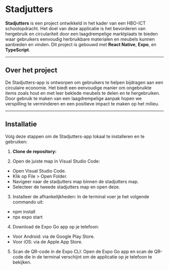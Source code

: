 # Stadjutters

**Stadjutters** is een project ontwikkeld in het kader van een HBO-ICT schoolopdracht. Het doel van deze applicatie is het bevorderen van hergebruik en circulariteit door een laagdrempelige marktplaats te bieden waar gebruikers eenvoudig herbruikbare materialen en meubels kunnen aanbieden en vinden. Dit project is gebouwd met **React Native**, **Expo**, en **TypeScript**.

---

## Over het project

De Stadjutters-app is ontworpen om gebruikers te helpen bijdragen aan een circulaire economie. Het biedt een eenvoudige manier om ongebruikte items zoals hout en met leer beklede meubels te delen en te hergebruiken. Door gebruik te maken van een laagdrempelige aanpak hopen we verspilling te verminderen en een positieve impact te maken op het milieu.

---

## Installatie

Volg deze stappen om de Stadjutters-app lokaal te installeren en te gebruiken:

1. **Clone de repository:**

2. Open de juiste map in Visual Studio Code:
- Open Visual Studio Code.
- Klik op File > Open Folder.
- Navigeer naar de stadjutters map binnen de stadjutters map.
- Selecteer de tweede stadjutters map en open deze.

3. Installeer de afhankelijkheden: In de terminal voer je het volgende commando uit:
- npm install
- npx expo start

4. Download de Expo Go app op je telefoon:
- Voor Android: via de Google Play Store.
- Voor iOS: via de Apple App Store.

5. Scan de QR-code in de Expo CLI: Open de Expo Go app en scan de QR-code die in de terminal verschijnt om de applicatie op je telefoon te bekijken.

